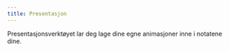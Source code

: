 ```yaml
---
title: Presentasjon
---
```


Presentasjonsverktøyet lar deg lage dine egne animasjoner inne i notatene dine.
